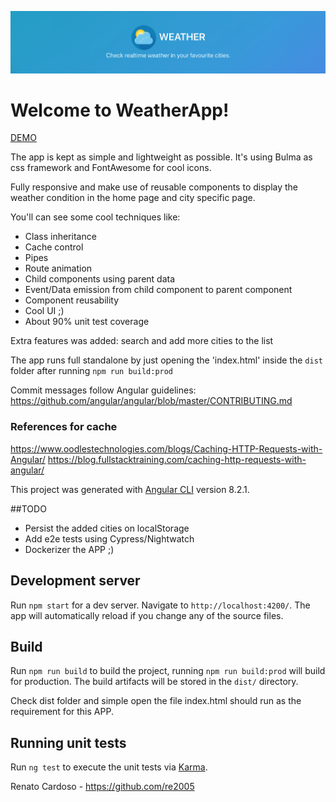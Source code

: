 ![WeatherApp](https://raw.githubusercontent.com/re2005/weather-app/master/src/assets/weather.png?token=AAWI7JPKD2XRNX57DQMZZX25VI5XQ "WeatherApp")


# Welcome to WeatherApp!

[DEMO](https://www.notfound.com.br/off/weather-app/)

The app is kept as simple and lightweight as possible.
It's using Bulma as css framework and FontAwesome for cool icons.

Fully responsive and make use of reusable components to display the weather condition in the home page and city specific page.

You'll can see some cool techniques like:

- Class inheritance
- Cache control
- Pipes
- Route animation
- Child components using parent data
- Event/Data emission from child component to parent component
- Component reusability
- Cool UI ;)
- About 90% unit test coverage


Extra features was added: search and add more cities to the list

The app runs full standalone by just opening the 'index.html' inside the `dist` folder after running `npm run build:prod`  

Commit messages follow Angular guidelines:
https://github.com/angular/angular/blob/master/CONTRIBUTING.md

### References for cache
https://www.oodlestechnologies.com/blogs/Caching-HTTP-Requests-with-Angular/
https://blog.fullstacktraining.com/caching-http-requests-with-angular/

This project was generated with [Angular CLI](https://github.com/angular/angular-cli) version 8.2.1.

##TODO
- Persist the added cities on localStorage
- Add e2e tests using Cypress/Nightwatch
- Dockerizer the APP ;)


## Development server

Run `npm start` for a dev server. Navigate to `http://localhost:4200/`. The app will automatically reload if you change any of the source files.


## Build

Run `npm run build` to build the project, running `npm run build:prod` will build for production.
The build artifacts will be stored in the `dist/` directory.

Check dist folder and simple open the file index.html should run as the requirement for this APP.

## Running unit tests

Run `ng test` to execute the unit tests via [Karma](https://karma-runner.github.io).


Renato Cardoso - https://github.com/re2005
